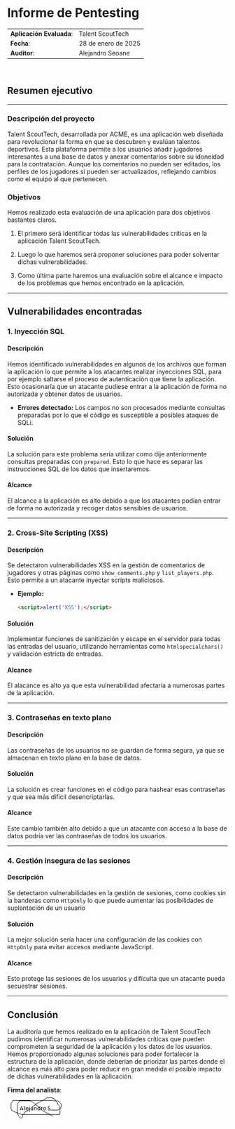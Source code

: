 # Informe de Pentesting
|||
|-|-|
|**Aplicación Evaluada**:| Talent ScoutTech|
|**Fecha**:| 28 de enero de 2025|
|**Auditor**:| Alejandro Seoane|
<br>

## Resumen ejecutivo
---

### Descripción del proyecto

Talent ScoutTech, desarrollada por ACME, es una aplicación web diseñada para revolucionar la forma en que se descubren y evalúan talentos deportivos. Esta plataforma permite a los usuarios añadir jugadores interesantes a una base de datos y anexar comentarios sobre su idoneidad para la contratación. Aunque los comentarios no pueden ser editados, los perfiles de los jugadores sí pueden ser actualizados, reflejando cambios como el equipo al que pertenecen.

### Objetivos

Hemos realizado esta evaluación de una aplicación para dos objetivos bastantes claros.

1. El primero será identificar todas las vulnerabilidades críticas  en la aplicación Talent ScoutTech.

2. Luego lo que haremos será proponer soluciones para poder solventar dichas vulnerabilidades.

3. Como última parte haremos una evaluación sobre el alcance e impacto de los problemas que hemos encontrado en la aplicación. 

---

## Vulnerabilidades encontradas

### 1. Inyección SQL

#### Descripción

Hemos identificado vulnerabilidades en algunos de los archivos que forman la aplicación lo que permite a los atacantes realizar inyecciones SQL, para por ejemplo saltarse el proceso de autenticación que tiene la aplicación. 
Esto ocasionaría que un atacante pudiese entrar a la aplicación de forma no autorizada y obtener datos de usuarios.

- **Errores detectado:** Los campos no son procesados mediante consultas preparadas por lo que el código es susceptible a posibles ataques de SQLi. 

#### Solución
La solución para este problema sería utilizar como dije anteriormente consultas preparadas con `prepared`. Esto lo que hace es separar las instrucciones SQL de los datos que insertaremos.

#### Alcance
El alcance a la aplicación es alto debido a que los atacantes podían entrar de forma no autorizada y recoger datos sensibles de usuarios. 

---

### 2. Cross-Site Scripting (XSS)

#### Descripción
Se detectaron vulnerabilidades XSS en la gestión de comentarios de jugadores y otras páginas como `show_comments.php` y `list_players.php`. Esto permite a un atacante inyectar scripts maliciosos. 

- **Ejemplo:**

  ```html
  <script>alert('XSS');</script>
  ```

#### Solución
Implementar funciones de sanitización y escape en el servidor para todas las entradas del usuario, utilizando herramientas como `htmlspecialchars()` y validación estricta de entradas.

#### Alcance
El alacance es alto ya que esta vulnerabilidad afectaría a numerosas partes de la aplicación.

---

### 3. Contraseñas en texto plano

#### Descripción
Las contraseñas de los usuarios no se guardan de forma segura, ya que se almacenan en texto plano en la base de datos.

#### Solución
La solución es crear funciones en el código para hashear esas contraseñas y que sea más dificil desencriptarlas.

#### Alcance
Este cambio también alto debido a que un atacante con acceso a la base de datos podría ver las contraseñas de todos los usuarios. 

---


### 4. Gestión insegura de las sesiones

#### Descripción
Se detectaron vulnerabilidades en la gestión de sesiones, como cookies sin la banderas como `HttpOnly` lo que puede aumentar las posibilidades de suplantación de un usuario

#### Solución
La mejor solución sería hacer una configuración de las cookies con `HttpOnly` para evitar accesos mediante JavaScript.

#### Alcance
Esto protege las sesiones de los usuarios y dificulta que un atacante pueda secuestrar sesiones.

---

## Conclusión

La auditoría que hemos realizado en la aplicación de Talent ScoutTech pudimos identificar numerosas vulnerabilidades críticas que pueden comprometen la seguridad de la aplicación y los datos de los usuarios. Hemos proporcionado algunas soluciones para poder fortalecer la estructura de la aplicación, donde deberían de priorizar las partes donde el alcance es más alto para poder reducir en gran medida el posible impacto de dichas vulnerabilidades en la aplicación. 

**Firma del analista**:   
![alt text](img/firma.png)